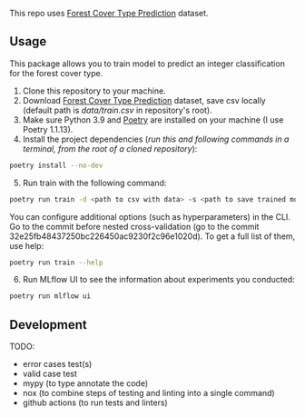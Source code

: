 This repo uses [Forest Cover Type Prediction](https://www.kaggle.com/competitions/forest-cover-type-prediction/data?select=train.csv) dataset.

## Usage
This package allows you to train model to predict an integer classification for the forest cover type.
1. Clone this repository to your machine.
2. Download [Forest Cover Type Prediction](https://www.kaggle.com/competitions/forest-cover-type-prediction/data?select=train.csv) dataset, save csv locally (default path is *data/train.csv* in repository's root).
3. Make sure Python 3.9 and [Poetry](https://python-poetry.org/docs/) are installed on your machine (I use Poetry 1.1.13).
4. Install the project dependencies (*run this and following commands in a terminal, from the root of a cloned repository*):
```sh
poetry install --no-dev
```
5. Run train with the following command:
```sh
poetry run train -d <path to csv with data> -s <path to save trained model>
```
You can configure additional options (such as hyperparameters) in the CLI. Go to the commit before nested cross-validation (go to the commit 32e25fb48437250bc226450ac9230f2c96e1020d). To get a full list of them, use help:
```sh
poetry run train --help
```
6. Run MLflow UI to see the information about experiments you conducted:
```sh
poetry run mlflow ui
```

## Development

TODO:
* error cases test(s)
* valid case test
* mypy (to type annotate the code)
* nox (to combine steps of testing and linting into a single command)
* github actions (to run tests and linters)
